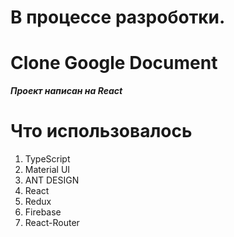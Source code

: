 # В процессе разроботки.

# Clone Google Document

***Проект написан на React***

# Что использовалось
1. TypeScript
2. Material UI
3. ANT DESIGN
3. React
4. Redux
5. Firebase
6. React-Router
